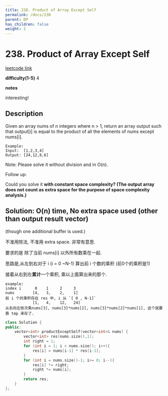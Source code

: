 ```yaml
---
title: 238. Product of Array Except Self
permalink: /docs/238
parent: DP
has_children: false
weight: 2
---
```

# 238. Product of Array Except Self
[leetcode link](https://leetcode.com/problems/product-of-array-except-self/)

**difficulty(1-5)** 
4

**notes**   

interesting!

## Description
Given an array nums of n integers where n > 1,  return an array output such that output[i] is equal to the product of all the elements of nums except nums[i].
```
Example:
Input:  [1,2,3,4]
Output: [24,12,8,6]
```
Note: Please solve it without division and in O(n).

Follow up:

Could you solve it **with constant space complexity? (The output array does not count as extra space for the purpose of space complexity analysis.)**

## Solution: O(n) time, No extra space used (other than output result vector)
(though one additional buffer is used.)

不准用除法, 不准用 extra space. 非常有意思.

要求的是 除了当前 nums[i] 以外所有数乘在一起.

思路是,从左到右对于 i (i = 0 ~N-1) 算出前 i 个数的乘积 (前0个的乘积是1)

接着从右到左**累计**一个乘积, 乘以上面算出来的那个.
```
example: 
index i      0    1     2     3
nums        [4,   3,    2,    1]
前 i 个的乘积存在 res 中, i 从 `[ 0 , N-1]`
            [1,   4,    12,   24]
从右向左依次乘nums[3], nums[3]*nums[2], nums[3]*nums[2]*nums[1], 这个就要靠 tmp 来存了.
```

```c++
class Solution {
public:
    vector<int> productExceptSelf(vector<int>& nums) {
        vector<int> res(nums.size(),1);
        int right = 1;
        for (int i = 1; i < nums.size(); i++){
            res[i] = nums[i-1] * res[i-1];
        }
        for (int i = nums.size()-1; i>= 0; i--){
            res[i] *= right;
            right *= nums[i];
        }
        return res;        
    }
};
```
<!-- 
Default label
{: .label }

Blue label
{: .label .label-blue }

Stable
{: .label .label-green }

New release
{: .label .label-purple }

Coming soon
{: .label .label-yellow }

Deprecated
{: .label .label-red } -->
